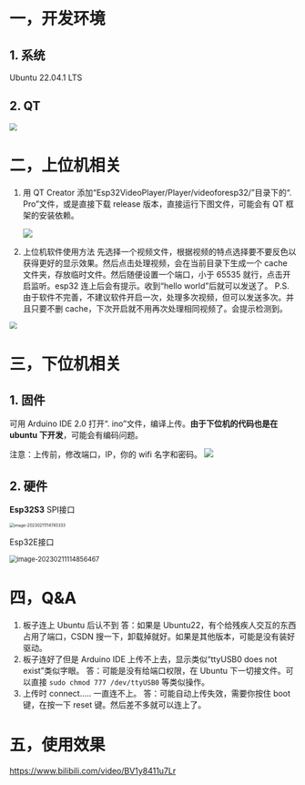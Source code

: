 
# 一，开发环境

## 1. 系统
Ubuntu 22.04.1 LTS

## 2. QT

<img src="https://imgforfeoar-1312132618.cos.ap-shanghai.myqcloud.com/markdown/202302062001654.png" style="zoom:80%;" />

# 二，上位机相关
1. 用 QT Creator 添加“Esp32VideoPlayer/Player/videoforesp32/”目录下的“. Pro”文件，或是直接下载 release 版本，直接运行下图文件，可能会有 QT 框架的安装依赖。

    ![](https://imgforfeoar-1312132618.cos.ap-shanghai.myqcloud.com/markdown/202302062011149.png)

2. 上位机软件使用方法
  先选择一个视频文件，根据视频的特点选择要不要反色以获得更好的显示效果。然后点击处理视频，会在当前目录下生成一个 cache 文件夹，存放临时文件。然后随便设置一个端口，小于 65535 就行，点击开启监听。esp32 连上后会有提示。收到“hello world”后就可以发送了。
  P.S. 由于软件不完善，不建议软件开启一次，处理多次视频，但可以发送多次。并且只要不删 cache，下次开启就不用再次处理相同视频了。会提示检测到。

  <img src="https://imgforfeoar-1312132618.cos.ap-shanghai.myqcloud.com/markdown/202302062027414.png" style="zoom:80%;" />

  

# 三，下位机相关
## 1. 固件

可用 Arduino IDE 2.0 打开“. ino”文件，编译上传。**由于下位机的代码也是在 ubuntu 下开发**，可能会有编码问题。

注意：上传前，修改端口，IP，你的 wifi 名字和密码。
![](https://imgforfeoar-1312132618.cos.ap-shanghai.myqcloud.com/markdown/202302062032989.png)



## 2. 硬件

**Esp32S3** SPI接口

<img src="https://imgforfeoar-1312132618.cos.ap-shanghai.myqcloud.com/markdown/202302111147493.png" alt="image-20230211114745333" style="zoom:50%;" />

Esp32E接口

<img src="https://imgforfeoar-1312132618.cos.ap-shanghai.myqcloud.com/markdown/202302111148574.png" alt="image-20230211114856467" style="zoom: 80%;" />



# 四，Q&A
1. 板子连上 Ubuntu 后认不到
答：如果是 Ubuntu22，有个给残疾人交互的东西占用了端口，CSDN 搜一下，卸载掉就好。如果是其他版本，可能是没有装好驱动。
2. 板子连好了但是 Arduino IDE 上传不上去，显示类似“ttyUSB0 does not exist”类似字眼。
答：可能是没有给端口权限，在 Ubuntu 下一切接文件。可以直接 `sudo chmod 777 /dev/ttyUSB0` 等类似操作。
3. 上传时 connect..... 一直连不上。
答：可能自动上传失效，需要你按住 boot 键，在按一下 reset 键。然后差不多就可以连上了。



# 五，使用效果

https://www.bilibili.com/video/BV1y8411u7Lr

